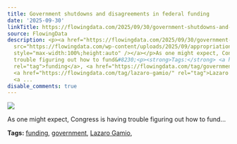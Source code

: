 ```yaml
---
title: Government shutdowns and disagreements in federal funding
date: '2025-09-30'
linkTitle: https://flowingdata.com/2025/09/30/government-shutdowns-and-disagreements-in-federal-funding/
source: FlowingData
description: <p><a href="https://flowingdata.com/2025/09/30/government-shutdowns-and-disagreements-in-federal-funding/"><img
  src="https://flowingdata.com/wp-content/uploads/2025/09/appropriations-funding-shutdowns-750x986.png"
  style="max-width:100%;height:auto" /></a></p>As one might expect, Congress is having
  trouble figuring out how to fund&#8230;<p><strong>Tags:</strong> <a href="https://flowingdata.com/tag/funding/"
  rel="tag">funding</a>, <a href="https://flowingdata.com/tag/government/" rel="tag">government</a>,
  <a href="https://flowingdata.com/tag/lazaro-gamio/" rel="tag">Lazaro Gamio</a>,
  <a ...
disable_comments: true
---
```

<p><a href="https://flowingdata.com/2025/09/30/government-shutdowns-and-disagreements-in-federal-funding/"><img src="https://flowingdata.com/wp-content/uploads/2025/09/appropriations-funding-shutdowns-750x986.png" style="max-width:100%;height:auto" /></a></p>As one might expect, Congress is having trouble figuring out how to fund&#8230;<p><strong>Tags:</strong> <a href="https://flowingdata.com/tag/funding/" rel="tag">funding</a>, <a href="https://flowingdata.com/tag/government/" rel="tag">government</a>, <a href="https://flowingdata.com/tag/lazaro-gamio/" rel="tag">Lazaro Gamio</a>, <a ...